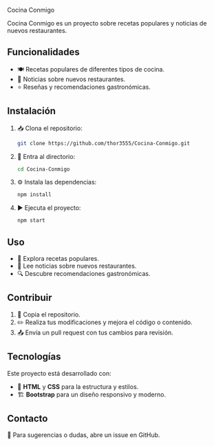 Cocina Conmigo

Cocina Conmigo es un proyecto sobre recetas populares y noticias de nuevos restaurantes.

## Funcionalidades
- 🍽️ Recetas populares de diferentes tipos de cocina.
- 🏬 Noticias sobre nuevos restaurantes.
- ⭐ Reseñas y recomendaciones gastronómicas.

## Instalación
1. 📥 Clona el repositorio:
   ```bash
   git clone https://github.com/thor3555/Cocina-Conmigo.git
   ```
2. 📂 Entra al directorio:
   ```bash
   cd Cocina-Conmigo
   ```
3. ⚙️ Instala las dependencias:
   ```bash
   npm install
   ```
4. ▶️ Ejecuta el proyecto:
   ```bash
   npm start
   ```

## Uso
- 📖 Explora recetas populares.
- 📰 Lee noticias sobre nuevos restaurantes.
- 🔍 Descubre recomendaciones gastronómicas.

## Contribuir
1. 🔄 Copia el repositorio.
2. ✏️ Realiza tus modificaciones y mejora el código o contenido.
3. 📤 Envía un pull request con tus cambios para revisión.

## Tecnologías
Este proyecto está desarrollado con:
- 🎨 **HTML** y **CSS** para la estructura y estilos.
- 🏗️ **Bootstrap** para un diseño responsivo y moderno.

## Contacto
📩 Para sugerencias o dudas, abre un issue en GitHub.

